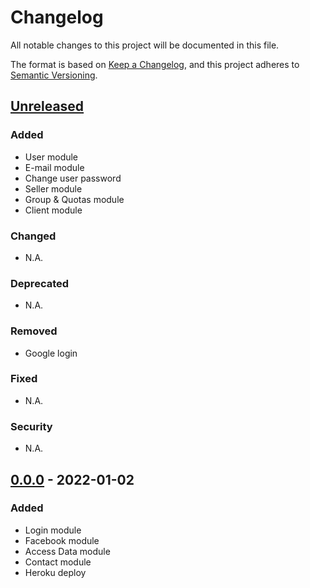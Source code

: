 # Changelog

All notable changes to this project will be documented in this file.

The format is based on [Keep a Changelog](https://keepachangelog.com/en/1.0.0/),
and this project adheres to [Semantic Versioning](https://semver.org/spec/v2.0.0.html).

## [Unreleased]

### Added

- User module
- E-mail module
- Change user password
- Seller module
- Group & Quotas module
- Client module

### Changed

- N.A.

### Deprecated

- N.A.

### Removed

- Google login

### Fixed

- N.A.

### Security

- N.A.

## [0.0.0] - 2022-01-02

### Added

- Login module
- Facebook module
- Access Data module
- Contact module
- Heroku deploy

[unreleased]: https://github.com/7santos/seven-web/compare/v0.0.0...HEAD
[0.0.0]: https://github.com/7santos/seven-web/releases/tag/v0.0.0
